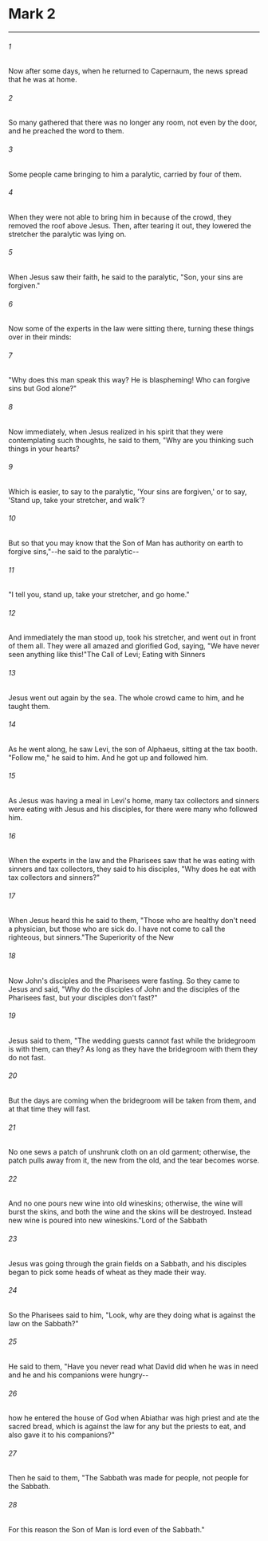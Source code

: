 # Mark 2
***



###### 1 
Now after some days, when he returned to Capernaum, the news spread that he was at home. 

###### 2 
So many gathered that there was no longer any room, not even by the door, and he preached the word to them. 

###### 3 
Some people came bringing to him a paralytic, carried by four of them. 

###### 4 
When they were not able to bring him in because of the crowd, they removed the roof above Jesus. Then, after tearing it out, they lowered the stretcher the paralytic was lying on. 

###### 5 
When Jesus saw their faith, he said to the paralytic, "Son, your sins are forgiven." 

###### 6 
Now some of the experts in the law were sitting there, turning these things over in their minds: 

###### 7 
"Why does this man speak this way? He is blaspheming! Who can forgive sins but God alone?" 

###### 8 
Now immediately, when Jesus realized in his spirit that they were contemplating such thoughts, he said to them, "Why are you thinking such things in your hearts? 

###### 9 
Which is easier, to say to the paralytic, 'Your sins are forgiven,' or to say, 'Stand up, take your stretcher, and walk'? 

###### 10 
But so that you may know that the Son of Man has authority on earth to forgive sins,"--he said to the paralytic-- 

###### 11 
"I tell you, stand up, take your stretcher, and go home." 

###### 12 
And immediately the man stood up, took his stretcher, and went out in front of them all. They were all amazed and glorified God, saying, "We have never seen anything like this!"The Call of Levi; Eating with Sinners 

###### 13 
Jesus went out again by the sea. The whole crowd came to him, and he taught them. 

###### 14 
As he went along, he saw Levi, the son of Alphaeus, sitting at the tax booth. "Follow me," he said to him. And he got up and followed him. 

###### 15 
As Jesus was having a meal in Levi's home, many tax collectors and sinners were eating with Jesus and his disciples, for there were many who followed him. 

###### 16 
When the experts in the law and the Pharisees saw that he was eating with sinners and tax collectors, they said to his disciples, "Why does he eat with tax collectors and sinners?" 

###### 17 
When Jesus heard this he said to them, "Those who are healthy don't need a physician, but those who are sick do. I have not come to call the righteous, but sinners."The Superiority of the New 

###### 18 
Now John's disciples and the Pharisees were fasting. So they came to Jesus and said, "Why do the disciples of John and the disciples of the Pharisees fast, but your disciples don't fast?" 

###### 19 
Jesus said to them, "The wedding guests cannot fast while the bridegroom is with them, can they? As long as they have the bridegroom with them they do not fast. 

###### 20 
But the days are coming when the bridegroom will be taken from them, and at that time they will fast. 

###### 21 
No one sews a patch of unshrunk cloth on an old garment; otherwise, the patch pulls away from it, the new from the old, and the tear becomes worse. 

###### 22 
And no one pours new wine into old wineskins; otherwise, the wine will burst the skins, and both the wine and the skins will be destroyed. Instead new wine is poured into new wineskins."Lord of the Sabbath 

###### 23 
Jesus was going through the grain fields on a Sabbath, and his disciples began to pick some heads of wheat as they made their way. 

###### 24 
So the Pharisees said to him, "Look, why are they doing what is against the law on the Sabbath?" 

###### 25 
He said to them, "Have you never read what David did when he was in need and he and his companions were hungry-- 

###### 26 
how he entered the house of God when Abiathar was high priest and ate the sacred bread, which is against the law for any but the priests to eat, and also gave it to his companions?" 

###### 27 
Then he said to them, "The Sabbath was made for people, not people for the Sabbath. 

###### 28 
For this reason the Son of Man is lord even of the Sabbath."

